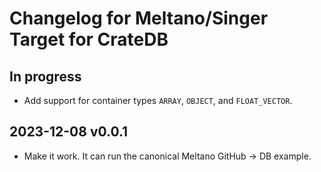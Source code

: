 # Changelog for Meltano/Singer Target for CrateDB

## In progress
- Add support for container types `ARRAY`, `OBJECT`, and `FLOAT_VECTOR`.

## 2023-12-08 v0.0.1
- Make it work. It can run the canonical Meltano GitHub -> DB example.
